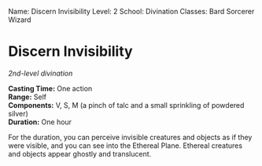 Name: Discern Invisibility
Level: 2
School: Divination
Classes: Bard
         Sorcerer
         Wizard

# Discern Invisibility 
_2nd-level divination_ 

**Casting Time:** One action    
**Range:** Self    
**Components:** V, S, M (a pinch of talc and a small sprinkling of powdered silver)    
**Duration:** One hour 

For the duration, you can perceive invisible creatures and objects as if they were visible, and you can see into the Ethereal Plane. Ethereal creatures and objects appear ghostly and translucent.
